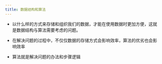 ```yaml
---
title: 数据结构和算法
---
```

- 以什么样的方式来存储和组织我们的数据，才能在使用数据时更加方便，这就是数据结构与算法需要考虑的问题。

- 在解决问题的过程中，不仅仅数据的存储方式会影响效率，算法的优劣也会影响效率

- 算法就是解决问题的办法和步骤逻辑
